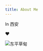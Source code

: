```yaml
---
title: About Me
---
```


In 西安

❤️ 

![东平草甸](https://cdn.jsdelivr.net/gh/scopor/photos@main/life/%E7%A7%A6%E5%B2%AD%E8%8D%89%E7%94%B81.jpeg)

